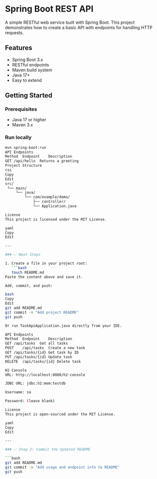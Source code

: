 # Spring Boot REST API

A simple RESTful web service built with Spring Boot. This project demonstrates how to create a basic API with endpoints for handling HTTP requests.

## Features

- Spring Boot 3.x
- RESTful endpoints
- Maven build system
- Java 17+
- Easy to extend

## Getting Started

### Prerequisites
- Java 17 or higher
- Maven 3.x

### Run locally

```bash
mvn spring-boot:run
API Endpoints
Method	Endpoint	Description
GET	/api/hello	Returns a greeting
Project Structure
css
Copy
Edit
src/
 └── main/
     └── java/
         └── com/example/demo/
             ├── controller/
             └── Application.java

License
This project is licensed under the MIT License.

yaml
Copy
Edit

---

### ✅ Next Steps

1. Create a file in your project root:
   ```bash
   touch README.md
Paste the content above and save it.

Add, commit, and push:

bash
Copy
Edit
git add README.md
git commit -m "Add project README"
git push

Or run TaskApiApplication.java directly from your IDE.

API Endpoints
Method	Endpoint	Description
GET	/api/tasks	Get all tasks
POST	/api/tasks	Create a new task
GET	/api/tasks/{id}	Get task by ID
PUT	/api/tasks/{id}	Update task
DELETE	/api/tasks/{id}	Delete task

H2 Console
URL: http://localhost:8080/h2-console

JDBC URL: jdbc:h2:mem:testdb

Username: sa

Password: (leave blank)

License
This project is open-sourced under the MIT License.

yaml
Copy
Edit

---

### ✅ Step 2: Commit the Updated README

```bash
git add README.md
git commit -m "Add usage and endpoint info to README"
git push
